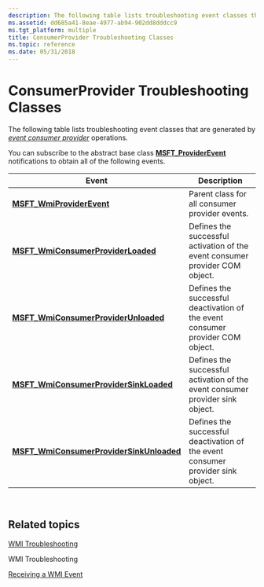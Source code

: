 ```yaml
---
description: The following table lists troubleshooting event classes that are generated by event consumer provider operations.
ms.assetid: dd685a41-8eae-4977-ab94-902dd8dddcc9
ms.tgt_platform: multiple
title: ConsumerProvider Troubleshooting Classes
ms.topic: reference
ms.date: 05/31/2018
---
```


# ConsumerProvider Troubleshooting Classes

The following table lists troubleshooting event classes that are generated by [*event consumer provider*](gloss-e.md) operations.

You can subscribe to the abstract base class [**MSFT\_ProviderEvent**](/previous-versions/windows/desktop/wmisystemprov/msft-wmiessevent) notifications to obtain all of the following events.



| Event                                                                                                | Description                                                                                |
|-------------------------------------------------------------------------------------------------|---------------------------------------------------------------------------------|
| [**MSFT\_WmiProviderEvent**](/previous-versions/windows/desktop/wmisystemprov/msft-wmiproviderevent)                               | Parent class for all consumer provider events.                                  |
| [**MSFT\_WmiConsumerProviderLoaded**](/previous-versions/windows/desktop/wmisystemprov/msft-wmiconsumerproviderloaded)             | Defines the successful activation of the event consumer provider COM object.    |
| [**MSFT\_WmiConsumerProviderUnloaded**](/previous-versions/windows/desktop/wmisystemprov/msft-wmiconsumerproviderunloaded)         | Defines the successful deactivation of the event consumer provider COM object.  |
| [**MSFT\_WmiConsumerProviderSinkLoaded**](/previous-versions/windows/desktop/wmisystemprov/msft-wmiconsumerprovidersinkloaded)     | Defines the successful activation of the event consumer provider sink object.   |
| [**MSFT\_WmiConsumerProviderSinkUnloaded**](/previous-versions/windows/desktop/wmisystemprov/msft-wmiconsumerprovidersinkunloaded) | Defines the successful deactivation of the event consumer provider sink object. |



 

## Related topics

<dl> <dt>

[WMI Troubleshooting](wmi-troubleshooting.md)
</dt> <dt>

WMI Troubleshooting
</dt> <dt>

[Receiving a WMI Event](receiving-a-wmi-event.md)
</dt> </dl>

 

 
